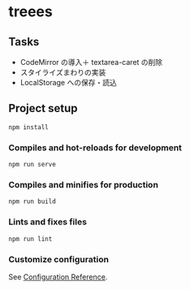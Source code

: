 # treees

## Tasks
* CodeMirror の導入＋ textarea-caret の削除
* スタイライズまわりの実装
* LocalStorage への保存・読込

## Project setup
```
npm install
```

### Compiles and hot-reloads for development
```
npm run serve
```

### Compiles and minifies for production
```
npm run build
```

### Lints and fixes files
```
npm run lint
```

### Customize configuration
See [Configuration Reference](https://cli.vuejs.org/config/).
